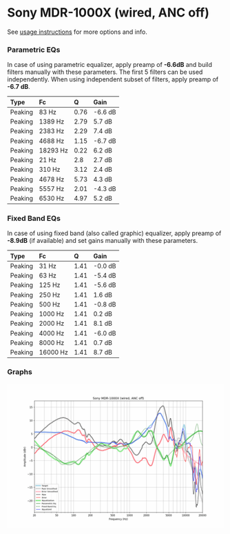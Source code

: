 # Sony MDR-1000X (wired, ANC off)
See [usage instructions](https://github.com/jaakkopasanen/AutoEq#usage) for more options and info.

### Parametric EQs
In case of using parametric equalizer, apply preamp of **-6.6dB** and build filters manually
with these parameters. The first 5 filters can be used independently.
When using independent subset of filters, apply preamp of **-6.7 dB**.

| Type    | Fc       |    Q | Gain    |
|:--------|:---------|:-----|:--------|
| Peaking | 83 Hz    | 0.76 | -6.6 dB |
| Peaking | 1389 Hz  | 2.79 | 5.7 dB  |
| Peaking | 2383 Hz  | 2.29 | 7.4 dB  |
| Peaking | 4688 Hz  | 1.15 | -6.7 dB |
| Peaking | 18293 Hz | 0.22 | 6.2 dB  |
| Peaking | 21 Hz    | 2.8  | 2.7 dB  |
| Peaking | 310 Hz   | 3.12 | 2.4 dB  |
| Peaking | 4678 Hz  | 5.73 | 4.3 dB  |
| Peaking | 5557 Hz  | 2.01 | -4.3 dB |
| Peaking | 6530 Hz  | 4.97 | 5.2 dB  |

### Fixed Band EQs
In case of using fixed band (also called graphic) equalizer, apply preamp of **-8.9dB**
(if available) and set gains manually with these parameters.

| Type    | Fc       |    Q | Gain    |
|:--------|:---------|:-----|:--------|
| Peaking | 31 Hz    | 1.41 | -0.0 dB |
| Peaking | 63 Hz    | 1.41 | -5.4 dB |
| Peaking | 125 Hz   | 1.41 | -5.6 dB |
| Peaking | 250 Hz   | 1.41 | 1.6 dB  |
| Peaking | 500 Hz   | 1.41 | -0.8 dB |
| Peaking | 1000 Hz  | 1.41 | 0.2 dB  |
| Peaking | 2000 Hz  | 1.41 | 8.1 dB  |
| Peaking | 4000 Hz  | 1.41 | -6.0 dB |
| Peaking | 8000 Hz  | 1.41 | 0.7 dB  |
| Peaking | 16000 Hz | 1.41 | 8.7 dB  |

### Graphs
![](./Sony%20MDR-1000X%20(wired,%20ANC%20off).png)
